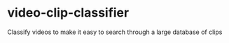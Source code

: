 # video-clip-classifier
Classify videos to make it easy to search through a large database of clips 
